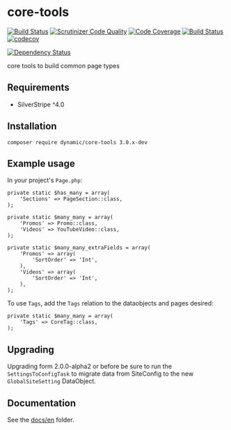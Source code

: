 # core-tools
[![Build Status](https://travis-ci.com/dynamic/core-tools.svg?token=hFT1sXd4nNmguE972zHN&branch=master)](https://travis-ci.com/dynamic/core-tools)
[![Scrutinizer Code Quality](https://scrutinizer-ci.com/g/dynamic/core-tools/badges/quality-score.png?b=master&s=76a902849ba73f7f6d9259cb9608c56ff1231dd0)](https://scrutinizer-ci.com/g/dynamic/core-tools/?branch=master)
[![Code Coverage](https://scrutinizer-ci.com/g/dynamic/core-tools/badges/coverage.png?b=master&s=48f25344a2e1880098454f3f16b5f5e33c0d0314)](https://scrutinizer-ci.com/g/dynamic/core-tools/?branch=master)
[![Build Status](https://scrutinizer-ci.com/g/dynamic/core-tools/badges/build.png?b=master&s=9bb324f03c01ebe635f436adf2143649b913eb68)](https://scrutinizer-ci.com/g/dynamic/core-tools/build-status/master)
[![codecov](https://codecov.io/gh/dynamic/core-tools/branch/master/graph/badge.svg?token=aTTN08qp6y)](https://codecov.io/gh/dynamic/core-tools)

[![Dependency Status](https://www.versioneye.com/user/projects/5761fd660a82b200276f729f/badge.svg?style=flat)](https://www.versioneye.com/user/projects/5761fd660a82b200276f729f)

core tools to build common page types

## Requirements

- SilverStripe ^4.0

## Installation

`composer require dynamic/core-tools 3.0.x-dev`

## Example usage

In your project's `Page.php`:

	private static $has_many = array(
		'Sections' => PageSection::class,
	);
	
	private static $many_many = array(
		'Promos' => Promo::class,
		'Videos' => YouTubeVideo::class,
	);
	
	private static $many_many_extraFields = array(
		'Promos' => array(
			'SortOrder' => 'Int',
		),
		'Videos' => array(
			'SortOrder' => 'Int',
		),
	);

To use `Tags`, add the `Tags` relation to the dataobjects and pages desired:

	private static $many_many = array(
		'Tags' => CoreTag::class,
	);

## Upgrading

Upgrading form 2.0.0-alpha2 or before be sure to run the `SettingsToConfigTask` to migrate data from SiteConfig to the new `GlobalSiteSetting` DataObject.

## Documentation

See the [docs/en](docs/en/index.md) folder.
